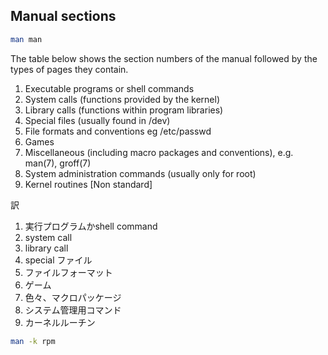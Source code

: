 
Manual sections
--

```bash
man man
```
The table below shows the section numbers of the manual followed by the types of pages they contain.

1. Executable programs or shell commands
2. System calls (functions provided by the kernel)
3. Library calls (functions within program libraries)
4. Special files (usually found in /dev)
5. File formats and conventions eg /etc/passwd
6. Games
7. Miscellaneous (including macro packages and conventions), e.g. man(7), groff(7)
8. System administration commands (usually only for root)
9. Kernel routines [Non standard]


訳

1. 実行プログラムかshell command
2. system call
3. library call
4. special ファイル
5. ファイルフォーマット
6. ゲーム
7. 色々、マクロパッケージ
8. システム管理用コマンド
9. カーネルルーチン


```bash
man -k rpm
```
